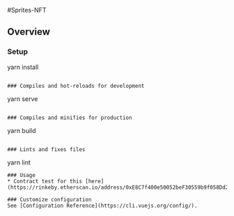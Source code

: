 #Sprites-NFT

## Overview
### Setup

yarn install
```

### Compiles and hot-reloads for development
```
yarn serve
```

### Compiles and minifies for production
```
yarn build
```

### Lints and fixes files
```
yarn lint
```
### Usage
* Contract test for this [here](https://rinkeby.etherscan.io/address/0xE8C7f400e50052beF30559b9f058Dd2330ff5C93#code)

### Customize configuration
See [Configuration Reference](https://cli.vuejs.org/config/).